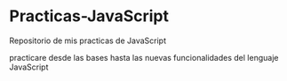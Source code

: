 # Practicas-JavaScript
Repositorio de mis practicas de JavaScript

practicare desde las bases hasta las nuevas funcionalidades del lenguaje JavaScript
